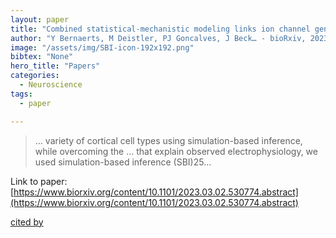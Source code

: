```yaml
---
layout: paper
title: "Combined statistical-mechanistic modeling links ion channel genes to physiology of cortical neuron types"
author: "Y Bernaerts, M Deistler, PJ Goncalves, J Beck… - bioRxiv, 2023 - biorxiv.org"
image: "/assets/img/SBI-icon-192x192.png"
bibtex: "None"
hero_title: "Papers"
categories:
  - Neuroscience
tags:
  - paper

---
```

>… variety of cortical cell types using simulation-based inference, while overcoming the … that explain observed electrophysiology, we used simulation-based inference (SBI)25…

Link to paper: [https://www.biorxiv.org/content/10.1101/2023.03.02.530774.abstract](https://www.biorxiv.org/content/10.1101/2023.03.02.530774.abstract)

[cited by](https://scholar.google.com/scholar?cites=6128980025825657340&as_sdt=40005&sciodt=0,10&hl=en&num=20)
